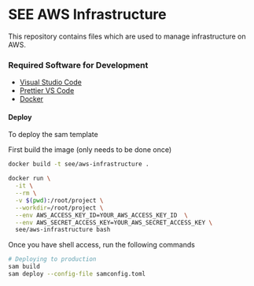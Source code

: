 # SEE AWS Infrastructure

This repository contains files which are used to manage infrastructure on AWS.

### Required Software for Development

- [Visual Studio Code](https://code.visualstudio.com)
- [Prettier VS Code](https://github.com/prettier/prettier)
- [Docker](https://www.docker.com/products/docker-desktop)

#### Deploy

To deploy the sam template

First build the image (only needs to be done once)

```bash
docker build -t see/aws-infrastructure .
```

```bash
docker run \
  -it \
  --rm \
  -v $(pwd):/root/project \
  --workdir=/root/project \
  --env AWS_ACCESS_KEY_ID=YOUR_AWS_ACCESS_KEY_ID  \
  --env AWS_SECRET_ACCESS_KEY=YOUR_AWS_SECRET_ACCESS_KEY \
  see/aws-infrastructure bash
```

Once you have shell access, run the following commands

```bash
# Deploying to production
sam build
sam deploy --config-file samconfig.toml
```
